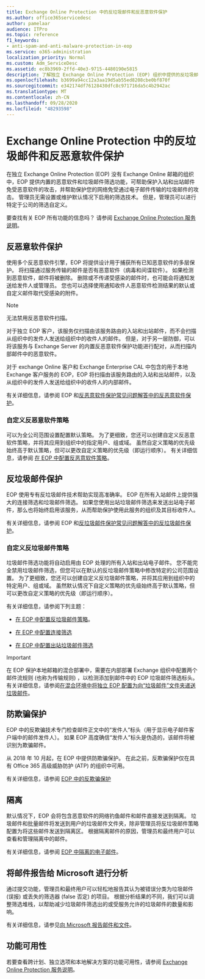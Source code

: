 ```yaml
---
title: Exchange Online Protection 中的反垃圾邮件和反恶意软件保护
ms.author: office365servicedesc
author: pamelaar
audience: ITPro
ms.topic: reference
f1_keywords:
- anti-spam-and-anti-malware-protection-in-eop
ms.service: o365-administration
localization_priority: Normal
ms.custom: Adm_ServiceDesc
ms.assetid: ec8b3969-2ffd-40e3-9715-4480190e5815
description: 了解独立 Exchange Online Protection (EOP) 组织中提供的反垃圾邮件和反恶意软件保护功能（无需 Exchange Online 邮箱）。
ms.openlocfilehash: b3699a94cc12a3aa19d5ab55ed8208cbe0bf870f
ms.sourcegitcommit: e342174df76128430dfc8c971716da5c4b2942ac
ms.translationtype: MT
ms.contentlocale: zh-CN
ms.lasthandoff: 09/28/2020
ms.locfileid: "48293598"
---
```

# <a name="anti-spam-and-anti-malware-protection-in-exchange-online-protection"></a>Exchange Online Protection 中的反垃圾邮件和反恶意软件保护

在独立 Exchange Online Protection (EOP) 没有 Exchange Online 邮箱的组织中，EOP 提供内置的恶意软件和垃圾邮件筛选功能，可帮助保护入站和出站邮件免受恶意软件的攻击，并帮助保护您的网络免受通过电子邮件传输的垃圾邮件的攻击。 管理员无需设置或维护默认情况下启用的筛选技术。 但是，管理员可以进行特定于公司的筛选自定义。

要查找有关 EOP 所有功能的信息吗？ 请参阅 [Exchange Online Protection 服务说明](exchange-online-protection-service-description.md)。

## <a name="anti-malware-protection"></a>反恶意软件保护

使用多个反恶意软件引擎，EOP 将提供设计用于捕获所有已知恶意软件的多层保护。 将扫描通过服务传输的邮件是否有恶意软件（病毒和间谍软件）。 如果检测到恶意软件，邮件将被删除。 删除或不传递受感染的邮件时，也可能会将通知发送给发件人或管理员。 您也可以选择使用通知收件人恶意软件检测结果的默认或自定义邮件取代受感染的附件。

> [!NOTE] 
> 无法禁用反恶意软件扫描。

对于独立 EOP 客户，该服务仅扫描由该服务路由的入站和出站邮件，而不会扫描从组织中的发件人发送给组织中的收件人的邮件。 但是，对于另一层防御，可以将该服务与 Exchange Server 的内置反恶意软件保护功能进行配对，从而扫描内部邮件中的恶意软件。

对于 exchange Online 客户和 Exchange Enterprise CAL 中包含的用于本地 Exchange 客户服务的 EOP，EOP 将扫描由该服务路由的入站和出站邮件，以及从组织中的发件人发送给组织中的收件人的内部邮件。

有关详细信息，请参阅 EOP 和[反恶意软件保护常见问题解答](https://docs.microsoft.com/microsoft-365/security/office-365-security/anti-malware-protection-faq-eop)[中的反恶意软件保护](https://docs.microsoft.com/microsoft-365/security/office-365-security/anti-malware-protection)。

### <a name="customize-anti-malware-policies"></a>自定义反恶意软件策略

可以为全公司范围设置配置默认策略。 为了更细致，您还可以创建自定义反恶意软件策略，并将其应用到组织中的指定用户、组或域。 虽然自定义策略的优先级始终高于默认策略，但可以更改自定义策略的优先级（即运行顺序）。 有关详细信息，请参阅 [在 EOP 中配置反恶意软件策略](https://docs.microsoft.com/microsoft-365/security/office-365-security/configure-anti-malware-policies)。

## <a name="anti-spam-protection"></a>反垃圾邮件保护

EOP 使用专有反垃圾邮件技术帮助实现高准确率。 EOP 在所有入站邮件上提供强大的连接筛选和垃圾邮件筛选。 如果您使用出站垃圾邮件筛选来发送出站电子邮件，那么也将始终启用该服务，从而帮助保护使用此服务的组织及其目标收件人。

有关详细信息，请参阅 EOP 和[反垃圾邮件保护常见问题解答](https://docs.microsoft.com/microsoft-365/security/office-365-security/anti-spam-protection-faq)[中的反垃圾邮件保护](https://docs.microsoft.com/microsoft-365/security/office-365-security/anti-spam-protection)。

### <a name="customize-anti-spam-policies"></a>自定义反垃圾邮件策略

垃圾邮件筛选功能将自动启用由 EOP 处理的所有入站和出站电子邮件。 您不能完全禁用垃圾邮件筛选，但您可以在默认的反垃圾邮件策略中修改特定的公司范围设置。 为了更细致，您还可以创建自定义反垃圾邮件策略，并将其应用到组织中的特定用户、组或域。 虽然默认情况下自定义策略的优先级始终高于默认策略，但可以更改自定义策略的优先级（即运行顺序）。

有关详细信息，请参阅下列主题：

- [在 EOP 中配置反垃圾邮件策略](https://docs.microsoft.com/microsoft-365/security/office-365-security/configure-your-spam-filter-policies)。

- [在 EOP 中配置连接筛选](https://docs.microsoft.com/microsoft-365/security/office-365-security/configure-the-connection-filter-policy)

- [在 EOP 中配置出站垃圾邮件筛选](https://docs.microsoft.com/microsoft-365/security/office-365-security/configure-the-outbound-spam-policy)

> [!IMPORTANT]
> 在 EOP 保护本地邮箱的混合部署中，需要在内部部署 Exchange 组织中配置两个邮件流规则 (也称为传输规则) ，以检测添加到邮件中的 EOP 垃圾邮件筛选标头。 有关详细信息，请参阅[在混合环境中将独立 EOP 配置为向“垃圾邮件”文件夹递送垃圾邮件](https://docs.microsoft.com/microsoft-365/security/office-365-security/ensure-that-spam-is-routed-to-each-user-s-junk-email-folder)。

## <a name="anti-spoofing-protection"></a>防欺骗保护

EOP 中的反欺骗技术专门检查邮件正文中的“发件人”标头（用于显示电子邮件客户端中的邮件发件人）。 如果 EOP 高度确信“发件人”标头是伪造的，该邮件将被识别为欺骗邮件。

从 2018 年 10 月起，在 EOP 中提供防欺骗保护。 在此之前，反欺骗保护仅在具有 Office 365 高级威胁防护 (ATP) 的组织中可用。

有关详细信息，请参阅 [EOP 中的反欺骗保护](https://docs.microsoft.com/microsoft-365/security/office-365-security/anti-spoofing-protection)

## <a name="quarantine"></a>隔离

默认情况下，EOP 会将包含恶意软件的网络钓鱼邮件和邮件直接发送到隔离。 垃圾邮件和批量邮件将发送到用户的垃圾邮件文件夹，除非管理员将反垃圾邮件策略配置为将这些邮件发送到隔离区。 根据隔离邮件的原因，管理员和最终用户可以查看和管理隔离中的邮件。

有关详细信息，请参阅 [EOP 中隔离的电子邮件](https://docs.microsoft.com/microsoft-365/security/office-365-security/quarantine-email-messages)。

## <a name="report-messages-to-microsoft-for-analysis"></a>将邮件报告给 Microsoft 进行分析

通过提交功能，管理员和最终用户可以轻松地报告其认为被错误分类为垃圾邮件 (误报) 或丢失的筛选器 (false 否定) 的项目。 根据分析结果的不同，我们可以调整筛选堆栈，以帮助减少垃圾邮件筛选出的或受服务允许的垃圾邮件的数量和影响。

有关详细信息，请参见[向 Microsoft 报告邮件和文件](https://docs.microsoft.com/microsoft-365/security/office-365-security/report-junk-email-messages-to-microsoft)。

## <a name="feature-availability"></a>功能可用性

若要查看跨计划、独立选项和本地解决方案的功能可用性，请参阅 [Exchange Online Protection 服务说明](exchange-online-protection-service-description.md)。
